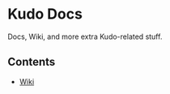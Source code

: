 # Kudo Docs
Docs, Wiki, and more extra Kudo-related stuff.

## Contents
* [Wiki](https://github.com/KudoTeam/Documentation/wiki)
